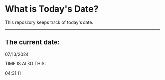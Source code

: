# What is Today's Date?
This repository keeps track of today's date.
* * *
 
## The current date:  
 07/13/2024 
  
  
 TIME IS ALSO THIS: 
  
 04:31.11 
  
  
